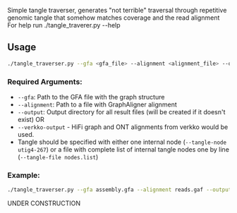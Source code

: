 Simple tangle traverser, generates "not terrible" traversal through repetitive genomic tangle that somehow matches coverage and the read alignment
For help run ./tangle_traverer.py --help

## Usage

```bash
./tangle_traverser.py --gfa <gfa_file> --alignment <alignment_file> --output <output_directory> [options]
```

### Required Arguments:
- `--gfa`: Path to the GFA file with the graph structure
- `--alignment`: Path to a file with GraphAligner alignment
- `--output`: Output directory for all result files (will be created if it doesn't exist)
OR
- `--verkko-output` - HiFi graph and ONT alignments from verkko would be used.
- Tangle should be specified with either one internal node (`--tangle-node utig4-267`) or a file with complete list of internal tangle nodes one by line (`--tangle-file nodes.list`)
### Example:
```bash
./tangle_traverser.py --gfa assembly.gfa --alignment reads.gaf --output results_dir --tangle-node utig4-267 --quality-threshold 20
```

UNDER CONSTRUCTION
